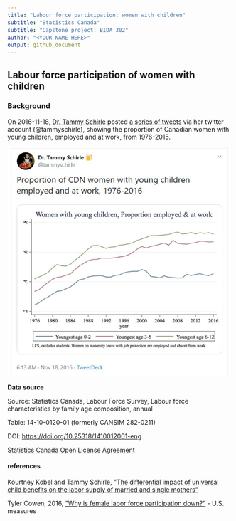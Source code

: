```yaml
---
title: "Labour force participation: women with children"
subtitle: "Statistics Canada"
subtitle: "Capstone project: BIDA 302"
author: "<YOUR NAME HERE>"
output: github_document
---
```



## Labour force participation of women with children

### Background

On 2016-11-18, [Dr. Tammy Schirle](https://legacy.wlu.ca/homepage.php?grp_id=1805&f_id=31) posted [a series of tweets](https://twitter.com/tammyschirle/status/799616596750831616) via her twitter account (@tammyschirle), showing the proportion of Canadian women with young children, employed and at work, from 1976-2015.


![Proportion of Canadian women with young childre employed and at work](schirle_lfs_women_age_of_child.png)


**Data source**

Source: Statistics Canada, Labour Force Survey, Labour force characteristics by family age composition, annual

Table: 14-10-0120-01 (formerly CANSIM 282-0211)

DOI:   https://doi.org/10.25318/1410012001-eng

[Statistics Canada Open License Agreement](http://www.statcan.gc.ca/eng/reference/licence)




#### references

Kourtney Kobel and Tammy Schirle, ["The differential impact of universal child benefits on the labor supply of married and single mothers"](http://www.lcerpa.org/public/papers/LCERPA_2015_11.pdf)

Tyler Cowen, 2016, ["Why is female labor force participation down?"](http://marginalrevolution.com/marginalrevolution/2016/11/female-labor-force-participation.html) - U.S. measures


